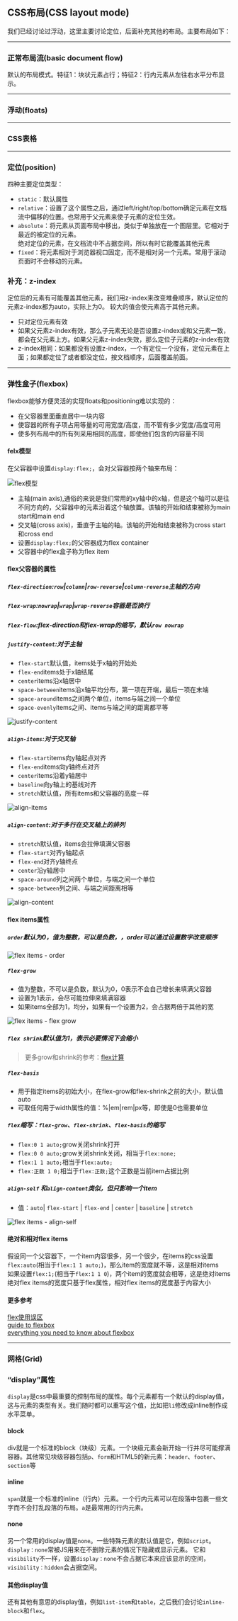 ## CSS布局(CSS layout mode)
我们已经讨论过浮动，这里主要讨论定位，后面补充其他的布局。主要布局如下：

---
### 正常布局流(basic document flow)
默认的布局模式。特征1：块状元素占行；特征2：行内元素从左往右水平分布显示。

---
### 浮动(floats)

---
### CSS表格

---
### 定位(position)
四种主要定位类型：
- `static`：默认属性
- `relative`：设置了这个属性之后，通过left/right/top/bottom确定元素在文档流中偏移的位置。也常用于父元素来使子元素的定位生效。
- `absolute`：将元素从页面布局中移出，类似于单独放在一个图层里。它相对于最近的被定位的元素。  
  绝对定位的元素，在文档流中不占据空间，所以有时它能覆盖其他元素
- `fixed`：将元素相对于浏览器视口固定，而不是相对另一个元素。常用于滚动页面时不会移动的元素。
### 补充：z-index
定位后的元素有可能覆盖其他元素，我们用z-index来改变堆叠顺序，默认定位的元素z-index都为auto，实际上为0。
较大的值会使元素高于其他元素。
- 只对定位元素有效
- 如果父元素z-index有效，那么子元素无论是否设置z-index或和父元素一致，都会在父元素上方。如果父元素z-index失效，那么定位子元素的z-index有效
- z-index相同：如果都没有设置z-index，一个有定位一个没有，定位元素在上面；如果都定位了或者都没定位，按文档顺序，后面覆盖前面。

---
### 弹性盒子(flexbox)
flexbox能够方便灵活的实现floats和positioning难以实现的：
- 在父容器里面垂直居中一块内容
- 使容器的所有子项占用等量的可用宽度/高度，而不管有多少宽度/高度可用
- 使多列布局中的所有列采用相同的高度，即使他们包含的内容量不同
#### felx模型
在父容器中设置`display:flex;`，会对父容器按两个轴来布局：

![flex模型](https://developer.mozilla.org/files/3739/flex_terms.png)
- 主轴(main axis),通俗的来说是我们常用的xy轴中的x轴，但是这个轴可以是往不同方向的，父容器中的元素沿着这个轴放置。该轴的开始和结束被称为main start和main end
- 交叉轴(cross axis)，垂直于主轴的轴。该轴的开始和结束被称为cross start和cross end
- 设置`display:flex;`的父容器成为flex container
- 父容器中的flex盒子称为flex item
#### flex父容器的属性
##### `flex-direction`:`row`|`column`|`row-reverse`|`column-reverse`主轴的方向
##### `flex-wrap`:`nowrap`|`wrap`|`wrap-reverse`容器是否换行
##### `flex-flow`:flex-direction和flex-wrap的缩写，默认`row nowrap`
##### `justify-content`:对于主轴
- `flex-start`默认值，items处于x轴的开始处
- `flex-end`items处于x轴结尾
- `center`items沿x轴居中
- `space-between`items沿x轴平均分布，第一项在开端，最后一项在末端
- `space-around`items之间两个单位，items与端之间一个单位
- `space-evenly`items之间、items与端之间的距离都平等

![justify-content](https://cdn.css-tricks.com/wp-content/uploads/2013/04/justify-content-2.svg)
##### `align-items`:对于交叉轴
- `flex-start`items向y轴起点对齐
- `flex-end`items向y轴终点对齐
- `center`items沿着y轴居中
- `baseline`向y轴上的基线对齐
- `stretch`默认值，所有items和父容器的高度一样

![align-items](https://cdn.css-tricks.com/wp-content/uploads/2014/05/align-items.svg)
##### `align-content`:对于多行在交叉轴上的排列
- `stretch`默认值，items会拉伸填满父容器
- `flex-start`对齐y轴起点
- `flex-end`对齐y轴终点
- `center`沿y轴居中
- `space-around`列之间两个单位，与端之间一个单位
- `space-between`列之间、与端之间距离相等

![align-content](https://css-tricks.com/wp-content/uploads/2013/04/align-content.svg)
#### flex items属性
##### `order`默认为0，值为整数，可以是负数，，order可以通过设置数字改变顺序

![flex items - order](https://css-tricks.com/wp-content/uploads/2013/04/order-2.svg)
##### `flex-grow`
- 值为整数，不可以是负数，默认为0，0表示不会自己增长来填满父容器
- 设置为1表示，会尽可能拉伸来填满容器
- 如果items全部为1，均分，如果有一个设置为2，会占据两倍于其他的宽

![flex items - flex grow](https://css-tricks.com/wp-content/uploads/2014/05/flex-grow.svg)
##### `flex shrink`默认值为1，表示必要情况下会缩小
>更多grow和shrink的参考：[flex计算](https://www.w3cplus.com/css3/flexbox-adventures.html)
##### `flex-basis`
- 用于指定items的初始大小，在flex-grow和flex-shrink之前的大小，默认值auto
- 可取任何用于width属性的值：%|em|rem|px等，即使是0也需要单位

##### `flex`缩写：`flex-grow`、`flex-shrink`、`flex-basis`的缩写
- `flex:0 1 auto;`grow关闭shrink打开
- `flex:0 0 auto;`grow关闭shrink关闭，相当于`flex:none;`
- `flex:1 1 auto;`相当于`flex:auto;`
- `flex:正数 1 0;`相当于`flex:正数;`这个正数是当前item占据比例
##### `align-self` 和`align-content`类似，但只影响一个item
- 值：`auto`| `flex-start` | `flex-end` | `center` | `baseline` | `stretch`

![flex items - align-self](https://css-tricks.com/wp-content/uploads/2014/05/align-self.svg)
#### 绝对和相对flex items
假设同一个父容器下，一个item内容很多，另一个很少，在items的css设置`flex:auto`(相当于`flex:1 1 auto;`)，那么item的宽度就不等，这是相对items  
如果设置`flex:1;`(相当于`flex:1 1 0`)，两个item的宽度就会相等，这是绝对items  
绝对flex items的宽度只基于flex属性，相对flex items的宽度基于内容大小

#### 更多参考
[flex使用误区](https://medium.com/@ohansemmanuel/flexbox-is-awesome-but-its-not-welcome-here-a90601c292b6)  
[guide to flexbox](https://css-tricks.com/snippets/css/a-guide-to-flexbox/)  
[everything you need to know about flexbox](https://www.w3cplus.com/css3/understanding-flexbox-everything-you-need-to-know.html)

---
### 网格(Grid)

### “display”属性
`display`是css中最重要的控制布局的属性。每个元素都有一个默认的display值，这与元素的类型有关。我们随时都可以重写这个值，比如把`li`修改成inline制作成水平菜单。
#### block
div就是一个标准的block（块级）元素。一个块级元素会新开始一行并尽可能撑满容器。其他常见块级容器包括`p`、`form`和HTML5的新元素：`header`、`footer`、`section`等
#### inline
`span`就是一个标准的inline（行内）元素。一个行内元素可以在段落中包裹一些文字而不会打乱段落的布局。`a`是最常用的行内元素。
#### none
另一个常用的display值是`none`。一些特殊元素的默认值是它，例如`script`。`display：none`常被JS用来在不删除元素的情况下隐藏或显示元素。
它和`visibility`不一样，设置`display：none`不会占据它本来应该显示的空间，`visibility：hidden`会占据空间。
#### 其他display值
还有其他有意思的display值，例如`list-item`和`table`，之后我们会讨论`inline-block`和`flex`。